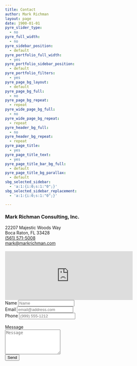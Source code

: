 ```yaml
---
title: Contact
author: Mark Richman
layout: page
date: 1900-01-01
pyre_slider_type:
  - no
pyre_full_width:
  - no
pyre_sidebar_position:
  - default
pyre_portfolio_full_width:
  - yes
pyre_portfolio_sidebar_position:
  - default
pyre_portfolio_filters:
  - yes
pyre_page_bg_layout:
  - default
pyre_page_bg_full:
  - no
pyre_page_bg_repeat:
  - repeat
pyre_wide_page_bg_full:
  - no
pyre_wide_page_bg_repeat:
  - repeat
pyre_header_bg_full:
  - no
pyre_header_bg_repeat:
  - repeat
pyre_page_title:
  - yes
pyre_page_title_text:
  - yes
pyre_page_title_bar_bg_full:
  - default
pyre_page_title_bg_parallax:
  - default
sbg_selected_sidebar:
  - 'a:1:{i:0;s:1:"0";}'
sbg_selected_sidebar_replacement:
  - 'a:1:{i:0;s:1:"0";}'

---
```


<div class="pure-g">
  <div class="pure-u-1 pure-u-md-1-2">
      <div class="l-box">
          <h3>Mark Richman Consulting, Inc.</h3>
          <p>
          22207 Majestic Woods Way<br/>
          Boca Raton, FL 33428<br/>
          <i class="fa fa-phone fa-fw"></i><a href="tel:1-561-571-5008">(561) 571-5008</a><br/>
          <i class="fa fa-envelope fa-fw"></i><a href="mailto:mark@markrichman.com">mark@markrichman.com</a>
          </p>
      </div>
  </div>
  <div class="pure-u-1 pure-u-md-1-2">
      <div class="l-box">
      <div>
      <iframe style="margin-top:4px;" width="420" height="160" frameborder="0" scrolling="no" marginheight="0" marginwidth="0" src="http://maps.google.ca/maps?hl=en&amp;q=Boca+Raton,+FL&amp;ie=UTF8&amp;t=m&amp;&amp;&amp;z=14&amp;output=embed&amp;iwloc=end"></iframe>
      </div>
      </div>
  </div>
</div>

<form id="contact-form">
  <label for="name">Name</label>
  <input class="form-control" type="text" name="name" required placeholder="Name">
  <br/>
  <label for="email">Email</label>
  <input class="form-control" type="email" name="_replyto" required placeholder="email@address.com">
  <br/>
  <label for="tel">Phone</label>
  <input class="form-control" type="tel" name="tel" placeholder="(999) 555-1212">
  <br/>
  <br/>
  <label for="message">Message</label>
  <br/>
  <textarea class="form-control" name="message" placeholder="Message" required rows="5"></textarea>
  <br/>
  <input type="submit" value="Send">
</form>

<!-- Hidden message to show if contact is successful. -->
<div id="submit-success" style="display:none">
  Message received! I'll be in touch.
</div>

<!-- Hidden message to show if user encounters errors. -->
<div id="submit-errors" style="display:none">
  It looks like there was an error submitting the form.
  Please try again later.
</div>

<script src="https://ajax.googleapis.com/ajax/libs/jquery/1.11.1/jquery.min.js"></script>
<script src="http://ajax.aspnetcdn.com/ajax/jquery.validate/1.13.1/jquery.validate.min.js"></script>
<script src="/js/main.js"></script>
